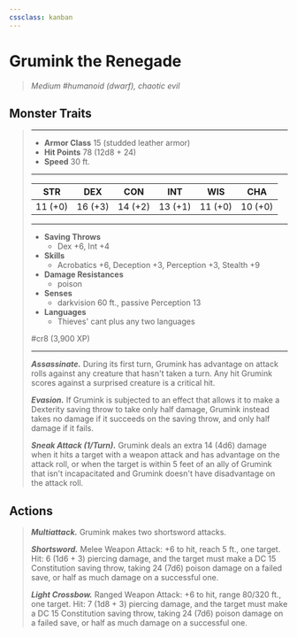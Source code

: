 ```yaml
---
cssclass: kanban
---
```


# Grumink the Renegade
>*Medium #humanoid (dwarf), chaotic evil*
## Monster Traits
>___
>- **Armor Class** 15 (studded leather armor)
>- **Hit Points** 78 (12d8 + 24)
>- **Speed** 30 ft.
>___
>|STR|DEX|CON|INT|WIS|CHA|
>|:---:|:---:|:---:|:---:|:---:|:---:|
>|11 (+0)|16 (+3)|14 (+2)|13 (+1)|11 (+0)|10 (+0)|
>___
>- **Saving Throws**
>	 - Dex +6, Int +4
>- **Skills**
>	 - Acrobatics +6, Deception +3, Perception +3, Stealth +9
>- **Damage Resistances**
>	 - poison
>- **Senses**
>	 - darkvision 60 ft., passive Perception 13
>- **Languages**
>	 - Thieves' cant plus any two languages
>
> #cr8 (3,900 XP)
>___
>***Assassinate.*** During its first turn, Grumink has advantage on attack rolls against any creature that hasn't taken a turn. Any hit Grumink scores against a surprised creature is a critical hit.  
>
>***Evasion.*** If Grumink is subjected to an effect that allows it to make a Dexterity saving throw to take only half damage, Grumink instead takes no damage if it succeeds on the saving throw, and only half damage if it fails.  
>
>***Sneak Attack (1/Turn).*** Grumink deals an extra 14 (4d6) damage when it hits a target with a weapon attack and has advantage on the attack roll, or when the target is within 5 feet of an ally of Grumink that isn't incapacitated and Grumink doesn't have disadvantage on the attack roll.  
>
## Actions
>***Multiattack.*** Grumink makes two shortsword attacks.  
>
>***Shortsword.*** Melee Weapon Attack: +6 to hit, reach 5 ft., one target. Hit: 6 (1d6 + 3) piercing damage, and the target must make a DC 15 Constitution saving throw, taking 24 (7d6) poison damage on a failed save, or half as much damage on a successful one.  
>
>***Light Crossbow.*** Ranged Weapon Attack: +6 to hit, range 80/320 ft., one target. Hit: 7 (1d8 + 3) piercing damage, and the target must make a DC 15 Constitution saving throw, taking 24 (7d6) poison damage on a failed save, or half as much damage on a successful one.